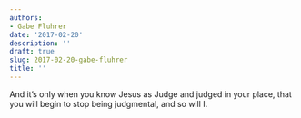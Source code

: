 ```yaml
---
authors:
- Gabe Fluhrer
date: '2017-02-20'
description: ''
draft: true
slug: 2017-02-20-gabe-fluhrer
title: ''
---
```

And it’s only when you know Jesus as Judge and judged in your place, that you will begin to stop being judgmental, and so will I.



